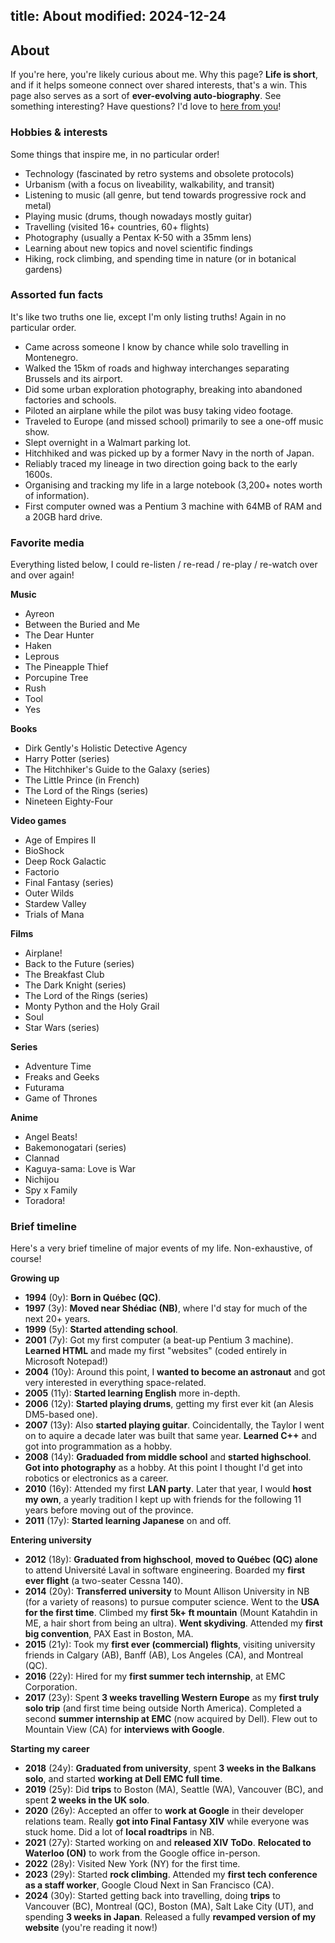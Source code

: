 title: About
modified: 2024-12-24
---

## <i class="fa-duotone fa-light fa-messages-question me-1"></i> About

If you're here, you're likely curious about me. Why this page? **Life is short**, and if it helps
someone connect over shared interests, that's a win. This page also serves as a sort of **ever-evolving
auto-biography**. See something interesting? Have questions? I'd love to [here from you](/contact/)!

### Hobbies & interests

Some things that inspire me, in no particular order!

- <i class="fa-duotone fa-light fa-microchip color-purple"></i>
Technology (fascinated by retro systems and obsolete protocols)
- <i class="fa-duotone fa-light fa-house-tree color-green"></i>
Urbanism (with a focus on liveability, walkability, and transit)
- <i class="fa-duotone fa-light fa-radio color-aqua"></i>
Listening to music (all genre, but tend towards progressive rock and metal)
- <i class="fa-duotone fa-light fa-guitars color-red"></i>
Playing music (drums, though nowadays mostly guitar)
- <i class="fa-duotone fa-light fa-passport color-blue"></i>
Travelling (visited 16+ countries, 60+ flights)
- <i class="fa-duotone fa-light fa-camera-retro color-pink"></i>
Photography (usually a Pentax K-50 with a 35mm lens)
- <i class="fa-duotone fa-light fa-books color-aqua"></i>
Learning about new topics and novel scientific findings
- <i class="fa-duotone fa-light fa-person-hiking color-orange"></i>
Hiking, rock climbing, and spending time in nature (or in botanical gardens)

### Assorted fun facts

It's like two truths one lie, except I'm only listing truths! Again in no particular order.

- Came across someone I know by chance while solo travelling in Montenegro.
- Walked the 15km of roads and highway interchanges separating Brussels and its airport.
- Did some urban exploration photography, breaking into abandoned factories and schools.
- Piloted an airplane while the pilot was busy taking video footage.
- Traveled to Europe (and missed school) primarily to see a one-off music show.
- Slept overnight in a Walmart parking lot.
- Hitchhiked and was picked up by a former Navy in the north of Japan.
- Reliably traced my lineage in two direction going back to the early 1600s.
- Organising and tracking my life in a large notebook (3,200+ notes worth of information).
- First computer owned was a Pentium 3 machine with 64MB of RAM and a 20GB hard drive.

### Favorite media

Everything listed below, I could re-listen / re-read / re-play / re-watch over and over again!

<i class="fa-duotone fa-light fa-radio color-aqua"></i>
**Music**

- Ayreon
- Between the Buried and Me
- The Dear Hunter
- Haken
- Leprous
- The Pineapple Thief
- Porcupine Tree
- Rush
- Tool
- Yes

<i class="fa-duotone fa-light fa-book color-purple"></i>
**Books**

- Dirk Gently's Holistic Detective Agency
- Harry Potter (series)
- The Hitchhiker's Guide to the Galaxy (series)
- The Little Prince (in French)
- The Lord of the Rings (series)
- Nineteen Eighty-Four

<i class="fa-duotone fa-light fa-game-console-handheld color-orange"></i>
**Video games**

- Age of Empires II
- BioShock
- Deep Rock Galactic
- Factorio
- Final Fantasy (series)
- Outer Wilds
- Stardew Valley
- Trials of Mana

<i class="fa-duotone fa-light fa-camera-movie color-pink"></i>
**Films**

- Airplane!
- Back to the Future (series)
- The Breakfast Club
- The Dark Knight (series)
- The Lord of the Rings (series)
- Monty Python and the Holy Grail
- Soul
- Star Wars (series)

<i class="fa-duotone fa-light fa-tv color-pink"></i>
**Series**

- Adventure Time
- Freaks and Geeks
- Futurama
- Game of Thrones

<i class="fa-duotone fa-light fa-tv-retro color-pink"></i>
**Anime**

- Angel Beats!
- Bakemonogatari (series)
- Clannad
- Kaguya-sama: Love is War
- Nichijou
- Spy x Family
- Toradora!

### Brief timeline

Here's a very brief timeline of major events of my life. Non-exhaustive, of course!

<i class="fa-duotone fa-light fa-child-reaching"></i>
**Growing up**

- **1994** (0y): **Born in Québec (QC)**.
- **1997** (3y): **Moved near Shédiac (NB)**, where I'd stay for much of the next 20+ years.
- **1999** (5y): **Started attending school**.
- **2001** (7y): Got my first computer (a beat-up Pentium 3 machine). **Learned HTML** and made my first "websites" (coded entirely in Microsoft Notepad!)
- **2004** (10y): Around this point, I **wanted to become an astronaut** and got very interested in everything space-related.
- **2005** (11y): **Started learning English** more in-depth.
- **2006** (12y): **Started playing drums**, getting my first ever kit (an Alesis DM5-based one).
- **2007** (13y): Also **started playing guitar**. Coincidentally, the Taylor I went on to aquire a decade later was built that same year. **Learned C++** and got into programmation as a hobby.
- **2008** (14y): **Graduaded from middle school** and **started highschool**. **Got into photography** as a hobby. At this point I thought I'd get into robotics or electronics as a career.
- **2010** (16y): Attended my first **LAN party**. Later that year, I would **host my own**, a yearly tradition I kept up with friends for the following 11 years before moving out of the province.
- **2011** (17y): **Started learning Japanese** on and off.

<i class="fa-duotone fa-light fa-user-graduate"></i>
**Entering university**

- **2012** (18y): **Graduated from highschool**, **moved to Québec (QC) alone** to attend Université Laval in software engineering. Boarded my **first ever flight** (a two-seater Cessna 140).
- **2014** (20y): **Transferred university** to Mount Allison University in NB (for a variety of reasons) to pursue computer science. Went to the **USA for the first time**. Climbed my **first 5k+ ft mountain** (Mount Katahdin in ME, a hair short from being an ultra). **Went skydiving**. Attended my **first big convention**, PAX East in Boston, MA.
- **2015** (21y): Took my **first ever (commercial) flights**, visiting university friends in Calgary (AB), Banff (AB), Los Angeles (CA), and Montreal (QC).
- **2016** (22y): Hired for my **first summer tech internship**, at EMC Corporation.
- **2017** (23y): Spent **3 weeks travelling Western Europe** as my **first truly solo trip** (and first time being outside North America). Completed a second **summer internship at EMC** (now acquired by Dell). Flew out to Mountain View (CA) for **interviews with Google**.

<i class="fa-duotone fa-light fa-user-astronaut"></i>
**Starting my career**

- **2018** (24y): **Graduated from university**, spent **3 weeks in the Balkans solo**, and started **working at Dell EMC full time**.
- **2019** (25y): Did **trips** to Boston (MA), Seattle (WA), Vancouver (BC), and spent **2 weeks in the UK solo**.
- **2020** (26y): Accepted an offer to **work at Google** in their developer relations team. Really **got into Final Fantasy XIV** while everyone was stuck home. Did a lot of **local roadtrips** in NB.
- **2021** (27y): Started working on and **released XIV ToDo**. **Relocated to Waterloo (ON)** to work from the Google office in-person.
- **2022** (28y): Visited New York (NY) for the first time.
- **2023** (29y): Started **rock climbing**. Attended my **first tech conference as a staff worker**, Google Cloud Next in San Francisco (CA).
- **2024** (30y): Started getting back into travelling, doing **trips** to Vancouver (BC), Montreal (QC), Boston (MA), Salt Lake City (UT), and spending **3 weeks in Japan**. Released a fully **revamped version of my website** (you're reading it now!)
